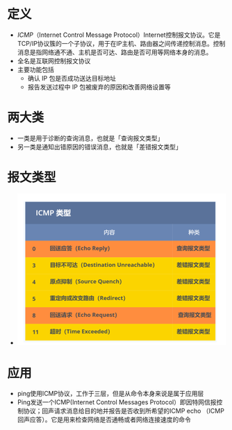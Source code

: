 # 定义

- *ICMP*（Internet Control Message Protocol）Internet控制报文协议。它是TCP/IP协议簇的一个子协议，用于在IP主机、路由器之间传递控制消息。控制消息是指网络通不通、主机是否可达、路由是否可用等网络本身的消息。
- 全名是互联网控制报文协议
- 主要功能包括
  - 确认 IP 包是否成功送达⽬标地址
  - 报告发送过程中 IP 包被废弃的原因和改善⽹络设置等







# 两大类

- ⼀类是⽤于诊断的查询消息，也就是「查询报⽂类型」 
- 另⼀类是通知出错原因的错误消息，也就是「差错报⽂类型」 







# 报文类型

- ![](..\image\ICMP报文类型.png)





# 应用

- ping使用ICMP协议，工作于三层，但是从命令本身来说是属于应用层
- Ping发送一个ICMP(Internet Control Messages Protocol）即因特网信报控制协议；回声请求消息给目的地并报告是否收到所希望的ICMP echo （ICMP回声应答）。它是用来检查网络是否通畅或者网络连接速度的命令

